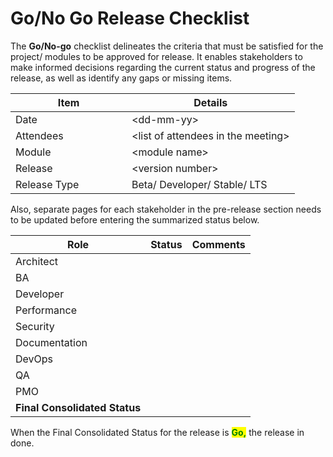 # Go/No Go Release Checklist

The **Go/No-go** checklist delineates the criteria that must be satisfied for the project/ modules to be approved for release. It enables stakeholders to make informed decisions regarding the current status and progress of the release, as well as identify any gaps or missing items.



<table><thead><tr><th width="170">Item</th><th>Details</th></tr></thead><tbody><tr><td>Date</td><td>&#x3C;dd-mm-yy></td></tr><tr><td>Attendees</td><td>&#x3C;list of attendees in the meeting></td></tr><tr><td>Module</td><td>&#x3C;module name></td></tr><tr><td>Release</td><td>&#x3C;version number></td></tr><tr><td>Release Type</td><td>Beta/ Developer/ Stable/ LTS</td></tr></tbody></table>

Also, separate pages for each stakeholder in the pre-release section needs to be updated before entering the summarized status below.

| Role                          | Status | Comments |
| ----------------------------- | ------ | -------- |
| Architect                     |        |          |
| BA                            |        |          |
| Developer                     |        |          |
| Performance                   |        |          |
| Security                      |        |          |
| Documentation                 |        |          |
| DevOps                        |        |          |
| QA                            |        |          |
| PMO                           |        |          |
| **Final Consolidated Status** |        |          |

When the Final Consolidated Status for the release is <mark style="color:green;">**Go,**</mark> the release in done.
